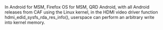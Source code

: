 In Android for MSM, Firefox OS for MSM, QRD Android, with all Android releases from CAF using the Linux kernel, in the HDMI video driver function hdmi_edid_sysfs_rda_res_info(), userspace can perform an arbitrary write into kernel memory.